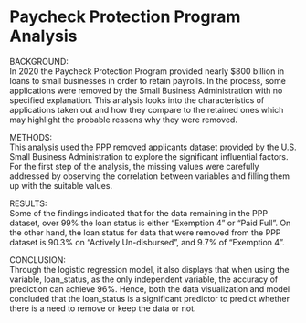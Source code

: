 # Paycheck Protection Program Analysis

BACKGROUND:  
In 2020 the Paycheck Protection Program provided nearly $800 billion in loans to small businesses in order to retain payrolls. In the process, some applications were removed by the Small Business Administration with no specified explanation. This analysis looks into the characteristics of applications taken out and how they compare to the retained ones which may highlight the probable reasons why they were removed. 

METHODS:  
This analysis used the PPP removed applicants dataset provided by the U.S. Small Business Administration to explore the significant influential factors. For the first step of the analysis, the missing values were carefully addressed by observing the correlation between variables and filling them up with the suitable values. 

RESULTS:  
Some of the findings indicated that for the data remaining in the PPP dataset, over 99% the loan status is either “Exemption 4” or “Paid Full”. On the other hand, the loan status for data that were removed from the PPP dataset is 90.3% on “Actively Un-disbursed”, and 9.7% of “Exemption 4”.

CONCLUSION:  
Through the logistic regression model, it also displays that when using the variable, loan_status, as the only independent variable, the accuracy of prediction can achieve 96%. Hence, both the data visualization and model concluded that the loan_status is a significant predictor to predict whether there is a need to remove or keep the data or not.
